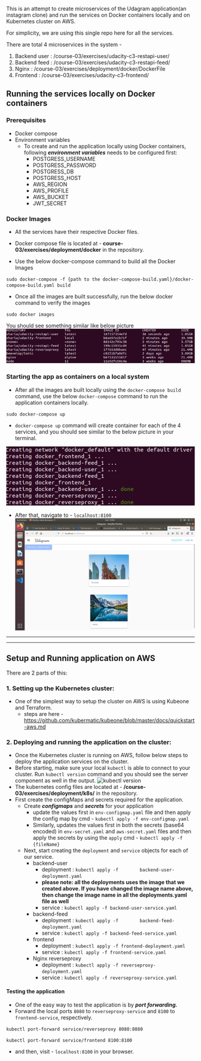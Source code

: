 This is an attempt to create microservices of the Udagram application(an instagram clone) and run the services on Docker containers locally and on Kubernetes cluster on AWS.

For simplicity, we are using this single repo here for all the services.

There are total 4 microservices in the system - 
1. Backend user : /course-03/exercises/udacity-c3-restapi-user/
2. Backend feed : /course-03/exercises/udacity-c3-restapi-feed/
3. Nginx : /course-03/exercises/deployment/docker/DockerFile
4. Frontend : /course-03/exercises/udacity-c3-frontend/

## Running the services locally on Docker containers
### Prerequisites
- Docker compose
- Environment variables
  - To create and run the application locally using Docker containers, following **_environment variables_** needs to be configured first:
    - POSTGRESS_USERNAME
    - POSTGRESS_PASSWORD
    - POSTGRESS_DB
    - POSTGRESS_HOST
    - AWS_REGION
    - AWS_PROFILE
    - AWS_BUCKET
    - JWT_SECRET
    
### Docker Images
 - All the services have their respective Docker files.
 - Docker compose file is located at - __course-03/exercises/deployment/docker__ in the repository.
	
 - Use the below docker-compose command to build all the Docker Images
```
sudo docker-compose -f {path to the docker-compose-build.yaml}/docker-compose-build.yaml build
```
- Once all the images are built successfully, run the below docker command to verify the images
```
sudo docker images
```

You should see something similar like below picture
![docker-images](readme-screenshots/docker-images.png)

### Starting the app as containers on a local system
- After all the images are built locally using the `docker-compose build` command, use the below `docker-compose` command to run the application containers locally.
```
sudo docker-compose up		
```	
- `docker-compose up` command will create container for each of the 4 services, and you should see similar to the below picture in your terminal.

![docker-images](readme-screenshots/docker-compose-up.png)

- After that, navigate to - `localhost:8100`
![docker-images](readme-screenshots/localhost.png)
***
***
## Setup and Running application on AWS 
There are 2 parts of this:  
### 1. Setting up the Kubernetes cluster:
- One of the simplest way to setup the cluster on AWS is using Kubeone and Terraform.
  - steps are here - https://github.com/kubermatic/kubeone/blob/master/docs/quickstart-aws.md
		
### 2. Deploying and running the application on the cluster:
- Once the Kubernetes cluster is running on AWS, follow below steps to deploy the application services on the cluster.
- Before starting, make sure your local `kubectl` is able to connect to your cluster. Run `kubectl version` command and you should see the server component as well in the output.
![kubectl version]()
- The kubernetes config files are located at - __/course-03/exercises/deployment/k8s/__ in the repository.
- First create the configMaps and secrets required for the application.
    - Create **_configmaps_** and **_secrets_** for your application
      - update the values first in `env-configmap.yaml` file and then apply the config map by cmd - `kubectl apply -f env-configmap.yaml`
      - Similarly, updates the values first in both the secrets (base64 encoded) in `env-secret.yaml` and `aws-secret.yaml` files and then apply the secrets by using the `apply` cmd - `kubectl apply -f {fileName}`
    - Next, start creating the `deployment` and `service` objects for each of our service.
      - backend-user
        - deployment : `kubectl apply -f    	backend-user-deployment.yaml`
        - **please note: all the deployments uses the image that we created above. If you have changed the image name above, then change the image name in all the deployments.yaml file as well**
        - service : `kubectl apply -f backend-user-service.yaml`
      - backend-feed
        - deployment : `kubectl apply -f    	backend-feed-deployment.yaml`
        - service : `kubectl apply -f backend-feed-service.yaml` 
      - frontend
        - deployment : `kubectl apply -f frontend-deployment.yaml`
        - service : `kubectl apply -f frontend-service.yaml` 
      - Nginx reverseproxy
        - deployment : `kubectl apply -f reverseproxy-deployment.yaml`
        - service : `kubectl apply -f reverseproxy-service.yaml`

#### Testing the application
- One of the easy way to test the application is by **_port forwarding._**
- Forward the local ports `8080` to `reverseproxy-service` and `8100` to `frontend-service`, respectively.
```
kubectl port-forward service/reverseproxy 8080:8080
```
```
kubectl port-forward service/frontend 8100:8100
```
- and then, visit - `localhost:8100` in your browser.
